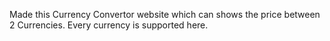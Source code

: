 Made this Currency Convertor website which can shows the price between 2 Currencies.
Every currency is supported here.
